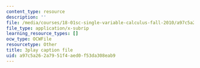 ```yaml
---
content_type: resource
description: ''
file: /media/courses/18-01sc-single-variable-calculus-fall-2010/a97c5a262a7951f4aed0f53da308eab9_ShGBRUx2ub8.vtt
file_type: application/x-subrip
learning_resource_types: []
ocw_type: OCWFile
resourcetype: Other
title: 3play caption file
uid: a97c5a26-2a79-51f4-aed0-f53da308eab9
---
```

